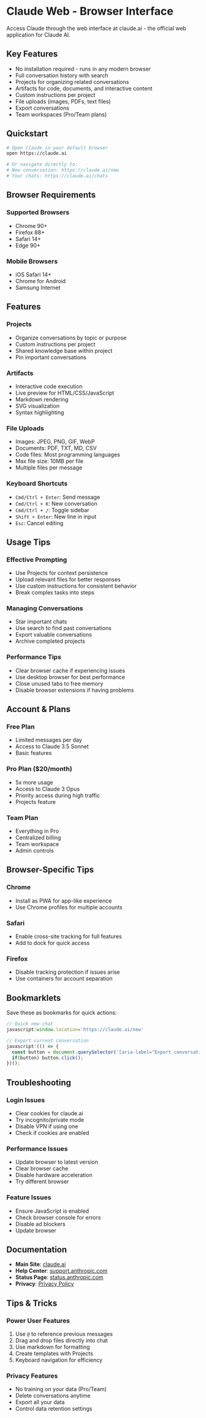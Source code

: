# Claude Web - Browser Interface

Access Claude through the web interface at claude.ai - the official web application for Claude AI.

## Key Features

- No installation required - runs in any modern browser
- Full conversation history with search
- Projects for organizing related conversations
- Artifacts for code, documents, and interactive content
- Custom instructions per project
- File uploads (images, PDFs, text files)
- Export conversations
- Team workspaces (Pro/Team plans)

## Quickstart

```bash
# Open Claude in your default browser
open https://claude.ai

# Or navigate directly to:
# New conversation: https://claude.ai/new
# Your chats: https://claude.ai/chats
```

## Browser Requirements

### Supported Browsers
- Chrome 90+
- Firefox 88+
- Safari 14+
- Edge 90+

### Mobile Browsers
- iOS Safari 14+
- Chrome for Android
- Samsung Internet

## Features

### Projects
- Organize conversations by topic or purpose
- Custom instructions per project
- Shared knowledge base within project
- Pin important conversations

### Artifacts
- Interactive code execution
- Live preview for HTML/CSS/JavaScript
- Markdown rendering
- SVG visualization
- Syntax highlighting

### File Uploads
- Images: JPEG, PNG, GIF, WebP
- Documents: PDF, TXT, MD, CSV
- Code files: Most programming languages
- Max file size: 10MB per file
- Multiple files per message

### Keyboard Shortcuts
- `Cmd/Ctrl + Enter`: Send message
- `Cmd/Ctrl + K`: New conversation
- `Cmd/Ctrl + /`: Toggle sidebar
- `Shift + Enter`: New line in input
- `Esc`: Cancel editing

## Usage Tips

### Effective Prompting
- Use Projects for context persistence
- Upload relevant files for better responses
- Use custom instructions for consistent behavior
- Break complex tasks into steps

### Managing Conversations
- Star important chats
- Use search to find past conversations
- Export valuable conversations
- Archive completed projects

### Performance Tips
- Clear browser cache if experiencing issues
- Use desktop browser for best performance
- Close unused tabs to free memory
- Disable browser extensions if having problems

## Account & Plans

### Free Plan
- Limited messages per day
- Access to Claude 3.5 Sonnet
- Basic features

### Pro Plan ($20/month)
- 5x more usage
- Access to Claude 3 Opus
- Priority access during high traffic
- Projects feature

### Team Plan
- Everything in Pro
- Centralized billing
- Team workspace
- Admin controls

## Browser-Specific Tips

### Chrome
- Install as PWA for app-like experience
- Use Chrome profiles for multiple accounts

### Safari
- Enable cross-site tracking for full features
- Add to dock for quick access

### Firefox
- Disable tracking protection if issues arise
- Use containers for account separation

## Bookmarklets

Save these as bookmarks for quick actions:

```javascript
// Quick new chat
javascript:window.location='https://claude.ai/new'

// Export current conversation
javascript:(() => {
  const button = document.querySelector('[aria-label="Export conversation"]');
  if(button) button.click();
})();
```

## Troubleshooting

### Login Issues
- Clear cookies for claude.ai
- Try incognito/private mode
- Disable VPN if using one
- Check if cookies are enabled

### Performance Issues
- Update browser to latest version
- Clear browser cache
- Disable hardware acceleration
- Try different browser

### Feature Issues
- Ensure JavaScript is enabled
- Check browser console for errors
- Disable ad blockers
- Update browser

## Documentation

- **Main Site**: [claude.ai](https://claude.ai)
- **Help Center**: [support.anthropic.com](https://support.anthropic.com)
- **Status Page**: [status.anthropic.com](https://status.anthropic.com)
- **Privacy**: [Privacy Policy](https://www.anthropic.com/privacy)

## Tips & Tricks

### Power User Features
1. Use `@` to reference previous messages
2. Drag and drop files directly into chat
3. Use markdown for formatting
4. Create templates with Projects
5. Keyboard navigation for efficiency

### Privacy Features
- No training on your data (Pro/Team)
- Delete conversations anytime
- Export all your data
- Control data retention settings